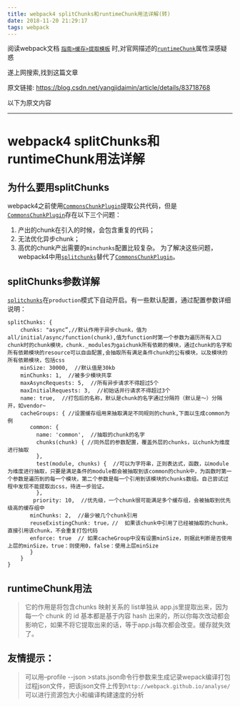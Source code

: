 ```yaml
---
title: webpack4 splitChunks和runtimeChunk用法详解(转)
date: 2018-11-20 21:29:17
tags: webpack
---
```


阅读webpack文档 <a href="https://webpack.docschina.org/guides/caching/#%E6%8F%90%E5%8F%96%E6%A8%A1%E6%9D%BF-extracting-boilerplate-" target="_blank" >`指南>缓存>提取模板`</a> 时,对官网描述的<a href="https://webpack.docschina.org/configuration/optimization/#optimization-runtimechunk" target="_blank" >`runtimeChunk`</a>属性深感疑惑


遂上网搜索,找到这篇文章

原文链接: <a href="https://blog.csdn.net/yangjidaimin/article/details/83718768" target="_blank" >https://blog.csdn.net/yangjidaimin/article/details/83718768</a>

以下为原文内容

---
# webpack4 splitChunks和runtimeChunk用法详解



## 为什么要用splitChunks
webpack4之前使用<a href="https://webpack.docschina.org/plugins/commons-chunk-plugin/#src/components/Sidebar/Sidebar.jsx" target="_blank" >`CommonsChunkPlugin`</a>提取公共代码，但是<a href="https://webpack.docschina.org/plugins/commons-chunk-plugin/#src/components/Sidebar/Sidebar.jsx" target="_blank" >`CommonsChunkPlugin`</a>存在以下三个问题：
1. 产出的chunk在引入的时候，会包含重复的代码；
2. 无法优化异步chunk；
3. 高优的chunk产出需要的`minchunks`配置比较复杂。
为了解决这些问题，webpack4中用<a href="https://webpack.docschina.org/configuration/optimization/#optimization-splitchunks" target="_blank" >`splitchunks`</a>替代了<a href="https://webpack.docschina.org/plugins/commons-chunk-plugin/#src/components/Sidebar/Sidebar.jsx" target="_blank" >`CommonsChunkPlugin`</a>。

## splitChunks参数详解
<a href="https://webpack.docschina.org/configuration/optimization/#optimization-splitchunks" target="_blank" >`splitchunks`</a>在`production`模式下自动开启。有一些默认配置，通过配置参数详细说明：
```
splitChunks: {
    chunks: "async”,//默认作用于异步chunk，值为all/initial/async/function(chunk),值为function时第一个参数为遍历所有入口chunk时的chunk模块，chunk._modules为gaichunk所有依赖的模块，通过chunk的名字和所有依赖模块的resource可以自由配置,会抽取所有满足条件chunk的公有模块，以及模块的所有依赖模块，包括css
    minSize: 30000,  //默认值是30kb
    minChunks: 1,  //被多少模块共享
    maxAsyncRequests: 5,  //所有异步请求不得超过5个
    maxInitialRequests: 3,  //初始话并行请求不得超过3个
    name: true,  //打包后的名称，默认是chunk的名字通过分隔符（默认是～）分隔开，如vendor~
    cacheGroups: { //设置缓存组用来抽取满足不同规则的chunk,下面以生成common为例
       common: {
         name: 'common',  //抽取的chunk的名字
         chunks(chunk) { //同外层的参数配置，覆盖外层的chunks，以chunk为维度进行抽取
         },
         test(module, chunks) {  //可以为字符串，正则表达式，函数，以module为维度进行抽取，只要是满足条件的module都会被抽取到该common的chunk中，为函数时第一个参数是遍历到的每一个模块，第二个参数是每一个引用到该模块的chunks数组。自己尝试过程中发现不能提取出css，待进一步验证。
         },
        priority: 10,  //优先级，一个chunk很可能满足多个缓存组，会被抽取到优先级高的缓存组中
       minChunks: 2,  //最少被几个chunk引用
       reuseExistingChunk: true，//	如果该chunk中引用了已经被抽取的chunk，直接引用该chunk，不会重复打包代码
       enforce: true  // 如果cacheGroup中没有设置minSize，则据此判断是否使用上层的minSize，true：则使用0，false：使用上层minSize
       }
    }
}
```

## runtimeChunk用法
>它的作用是将包含chunks 映射关系的 list单独从 app.js里提取出来，因为每一个 chunk 的 id 基本都是基于内容 hash 出来的，所以你每次改动都会影响它，如果不将它提取出来的话，等于app.js每次都会改变。缓存就失效了。

## 友情提示：
>可以用–profile --json >stats.json命令行参数来生成记录wepack编译打包过程json文件，把该json文件上传到`http://webpack.github.io/analyse/`可以进行资源包大小和编译构建速度的分析